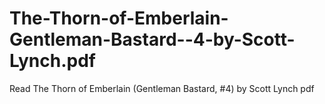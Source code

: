 # The-Thorn-of-Emberlain-Gentleman-Bastard--4-by-Scott-Lynch.pdf
Read The Thorn of Emberlain (Gentleman Bastard, #4) by Scott Lynch pdf
